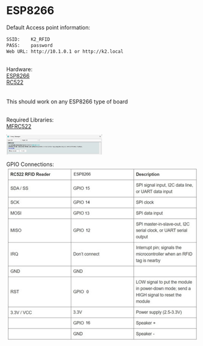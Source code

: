 # ESP8266

Default Access point information:<br>
```
SSID:    K2_RFID
PASS:    password
Web URL: http://10.1.0.1 or http://k2.local
```


<br>
Hardware:<br>
<a href=https://en.wikipedia.org/wiki/ESP8266>ESP8266</a><br>
<a href=https://esphome.io/components/binary_sensor/rc522.html>RC522</a><br>
<br>
<br>
This should work on any ESP8266 type of board
<br><br>


Required Libraries:<br>
<a href=https://github.com/miguelbalboa/rfid>MFRC522</a><br>

<img src=https://github.com/DnG-Crafts/K2-RFID/blob/main/Arduino/libs.jpg width=50% height=50%><br>


GPIO Connections:<br>
<img src=https://github.com/DnG-Crafts/K2-RFID/blob/main/Arduino/ESP8266/pins.jpg>
